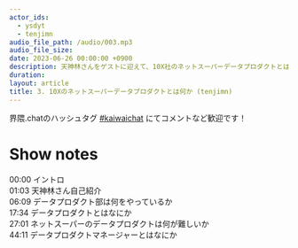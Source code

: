 ```yaml
---
actor_ids:
  - ysdyt
  - tenjimn
audio_file_path: /audio/003.mp3
audio_file_size:
date: 2023-06-26 00:00:00 +0900
description: 天神林さんをゲストに迎えて、10X社のネットスーパーデータプロダクトとは何か, その難しさややりがい, 目指すこと などについて話しました。
duration:
layout: article
title: 3. 10Xのネットスーパーデータプロダクトとは何か (tenjimn)
---
```


界隈.chatのハッシュタグ [#kaiwaichat](https://twitter.com/search?q=%23kaiwaichat&src=typed_query&f=live) にてコメントなど歓迎です！

# Show notes

00:00 イントロ  
01:03 天神林さん自己紹介  
06:09 データプロダクト部は何をやっているか  
17:34 データプロダクトとはなにか  
27:01 ネットスーパーのデータプロダクトは何が難しいか  
44:11 データプロダクトマネージャーとはなにか  